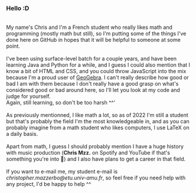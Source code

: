 ### Hello :D
<br>
My name's Chris and I'm a French student who really likes math and programming (mostly math but still),
so I'm putting some of the things I've done here on GitHub in hopes that it will be helpful to someone at some point.
<br>
<br>
I've been using surface-level batch for a couple years, and have been learning Java and Python for a while, and I guess I could also mention that I know a bit of HTML and CSS, and you could throw JavaScript into the mix because I'm a proud user of <a href="https://www.geogebra.org/u/chris_mzz">GeoGebra</a>.
I can't really describe how good or bad I am with them because I don't really have a good grasp on what's considered good or bad around here, 
so I'll let you look at my code and judge for yourself.
<br>
Again, still learning, so don't be too harsh ^^'
<br>
<br>
As previously mentionned, I like math a lot, so as of 2022 I'm still a student but that's probably the field I'm the most knowledgeable in, and as you can probably imagine from a math student who likes computers, I use LaTeX on a daily basis.
<br>
<br>
Apart from math, I guess I should probably mention I have a huge history with music production (<strong>Chris Mzz.</strong> on Spotify and YouTube if that's something you're into 👀) 
and I also have plans to get a career in that field.
<br>
<br>
If you want to e-mail me, my student e-mail is <i>christopher.mazzerbo@etu.univ-amu.fr</i>, so feel free if you need help with any project, I'd be happy to help ^^
